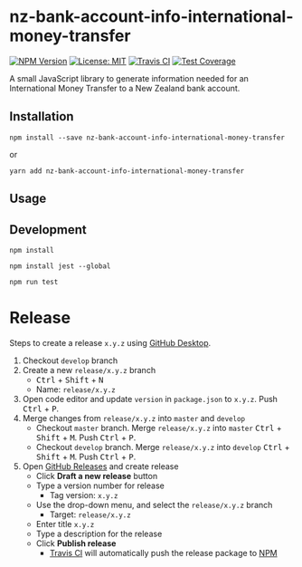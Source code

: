 # nz-bank-account-info-international-money-transfer

[![NPM Version][npm-image]][npm-url]
[![License: MIT][license-image]][license-url]
[![Travis CI][travis-image]][travis-url]
[![Test Coverage][coveralls-image]][coveralls-url]


A small JavaScript library to generate information needed for an International Money Transfer to a New Zealand bank account.

## Installation

```
npm install --save nz-bank-account-info-international-money-transfer
```

or

```
yarn add nz-bank-account-info-international-money-transfer
```

## Usage

## Development

`npm install`

`npm install jest --global`

`npm run test`

# Release

Steps to create a release `x.y.z` using [GitHub Desktop](https://desktop.github.com/).

1. Checkout `develop` branch
2. Create a new `release/x.y.z` branch
   * <kbd>Ctrl</kbd> + <kbd>Shift</kbd> + <kbd>N</kbd> 
   * Name: `release/x.y.z`
4. Open code editor and update `version` in `package.json` to `x.y.z`. Push <kbd>Ctrl</kbd> + <kbd>P</kbd>.
5. Merge changes from `release/x.y.z` into `master` and `develop`
   * Checkout `master` branch. Merge `release/x.y.z` into `master` <kbd>Ctrl</kbd> + <kbd>Shift</kbd> + <kbd>M</kbd>. Push <kbd>Ctrl</kbd> + <kbd>P</kbd>.
   * Checkout `develop` branch. Merge `release/x.y.z` into `develop` <kbd>Ctrl</kbd> + <kbd>Shift</kbd> + <kbd>M</kbd>. Push <kbd>Ctrl</kbd> + <kbd>P</kbd>.
5. Open [GitHub Releases](https://github.com/chris-pilcher/nz-bank-account-info-international-money-transfer/releases) and create release
   * Click **Draft a new release** button 
   * Type a version number for release
     * Tag version: `x.y.z`
   * Use the drop-down menu, and select the `release/x.y.z` branch
     * Target: `release/x.y.z`
   * Enter title `x.y.z`
   * Type a description for the release
   * Click **Publish release**
     * [Travis CI](https://travis-ci.org/chris-pilcher/nz-bank-account-info-international-money-transfer/) will automatically push the release package to [NPM](https://www.npmjs.com/package/nz-bank-account-info-international-money-transfer)
    
[npm-image]: https://img.shields.io/npm/v/nz-bank-account-info-international-money-transfer.svg
[npm-url]: https://www.npmjs.com/package/nz-bank-account-info-international-money-transfer
[license-image]: https://img.shields.io/badge/License-MIT-green.svg
[license-url]: https://opensource.org/licenses/MIT
[travis-image]: https://img.shields.io/travis/chris-pilcher/nz-bank-account-info-international-money-transfer/develop.svg
[travis-url]: https://travis-ci.org/chris-pilcher/nz-bank-account-info-international-money-transfer
[coveralls-image]: https://coveralls.io/repos/github/chris-pilcher/nz-bank-account-info-international-money-transfer/badge.svg?branch=develop
[coveralls-url]: https://coveralls.io/r/chris-pilcher/nz-bank-account-info-international-money-transfer

